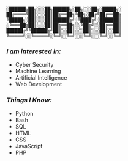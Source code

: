 ```

░██████╗██╗░░░██╗██████╗░██╗░░░██╗░█████╗░
██╔════╝██║░░░██║██╔══██╗╚██╗░██╔╝██╔══██╗
╚█████╗░██║░░░██║██████╔╝░╚████╔╝░███████║
░╚═══██╗██║░░░██║██╔══██╗░░╚██╔╝░░██╔══██║
██████╔╝╚██████╔╝██║░░██║░░░██║░░░██║░░██║
╚═════╝░░╚═════╝░╚═╝░░╚═╝░░░╚═╝░░░╚═╝░░╚═╝
```

### _I am interested in:_
 - Cyber Security
 - Machine Learning
 - Artificial Intelligence
 - Web Development
 
 
 ### _Things I Know:_
 - Python
 - Bash 
 - SQL
 - HTML
 - CSS
 - JavaScript
 - PHP
   

